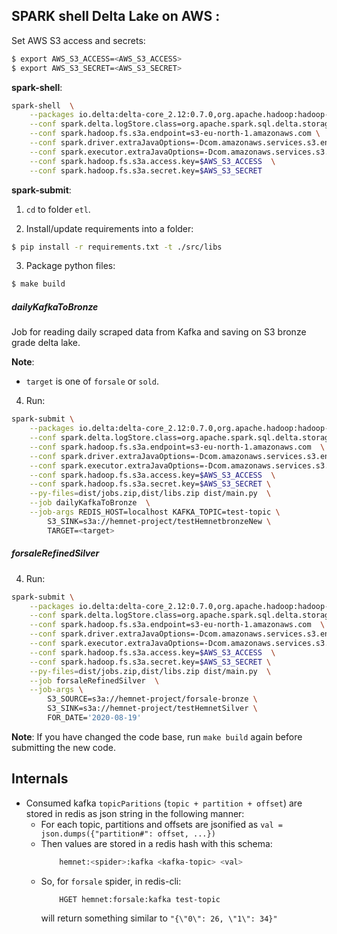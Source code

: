 ## SPARK shell Delta Lake on AWS :
Set AWS S3 access and secrets:
```bash
$ export AWS_S3_ACCESS=<AWS_S3_ACCESS>
$ export AWS_S3_SECRET=<AWS_S3_SECRET>
```

__spark-shell__:
```bash
spark-shell  \
	--packages io.delta:delta-core_2.12:0.7.0,org.apache.hadoop:hadoop-aws:2.7.7,org.apache.spark:spark-sql-kafka-0-10_2.12:3.0.0  \
	--conf spark.delta.logStore.class=org.apache.spark.sql.delta.storage.S3SingleDriverLogStore  \
	--conf spark.hadoop.fs.s3a.endpoint=s3-eu-north-1.amazonaws.com \
	--conf spark.driver.extraJavaOptions=-Dcom.amazonaws.services.s3.enableV4=true \
	--conf spark.executor.extraJavaOptions=-Dcom.amazonaws.services.s3.enableV4=true \
	--conf spark.hadoop.fs.s3a.access.key=$AWS_S3_ACCESS  \
	--conf spark.hadoop.fs.s3a.secret.key=$AWS_S3_SECRET
```

__spark-submit__:
1. `cd` to folder `etl`.

2. Install/update requirements into a folder:
```bash
$ pip install -r requirements.txt -t ./src/libs
```

3. Package python files:
```bash
$ make build
```

##### dailyKafkaToBronze
Job for reading daily scraped data from Kafka and saving on S3 bronze grade delta lake.

__Note__:
* `target` is one of `forsale` or `sold`.

4. Run:
```bash
spark-submit \
	--packages io.delta:delta-core_2.12:0.7.0,org.apache.hadoop:hadoop-aws:2.7.7,org.apache.spark:spark-sql-kafka-0-10_2.12:3.0.0  \
	--conf spark.delta.logStore.class=org.apache.spark.sql.delta.storage.S3SingleDriverLogStore  \
	--conf spark.hadoop.fs.s3a.endpoint=s3-eu-north-1.amazonaws.com  \
	--conf spark.driver.extraJavaOptions=-Dcom.amazonaws.services.s3.enableV4=true  \
	--conf spark.executor.extraJavaOptions=-Dcom.amazonaws.services.s3.enableV4=true  \
	--conf spark.hadoop.fs.s3a.access.key=$AWS_S3_ACCESS  \
	--conf spark.hadoop.fs.s3a.secret.key=$AWS_S3_SECRET \
	--py-files=dist/jobs.zip,dist/libs.zip dist/main.py  \
	--job dailyKafkaToBronze  \
	--job-args REDIS_HOST=localhost KAFKA_TOPIC=test-topic \
		S3_SINK=s3a://hemnet-project/testHemnetbronzeNew \
		TARGET=<target>
```

##### forsaleRefinedSilver

4. Run:
```bash
spark-submit \
	--packages io.delta:delta-core_2.12:0.7.0,org.apache.hadoop:hadoop-aws:2.7.7,org.apache.spark:spark-sql-kafka-0-10_2.12:3.0.0  \
	--conf spark.delta.logStore.class=org.apache.spark.sql.delta.storage.S3SingleDriverLogStore  \
	--conf spark.hadoop.fs.s3a.endpoint=s3-eu-north-1.amazonaws.com  \
	--conf spark.driver.extraJavaOptions=-Dcom.amazonaws.services.s3.enableV4=true  \
	--conf spark.executor.extraJavaOptions=-Dcom.amazonaws.services.s3.enableV4=true  \
	--conf spark.hadoop.fs.s3a.access.key=$AWS_S3_ACCESS  \
	--conf spark.hadoop.fs.s3a.secret.key=$AWS_S3_SECRET \
	--py-files=dist/jobs.zip,dist/libs.zip dist/main.py  \
	--job forsaleRefinedSilver  \
	--job-args \
		S3_SOURCE=s3a://hemnet-project/forsale-bronze \
		S3_SINK=s3a://hemnet-project/testHemnetSilver \
		FOR_DATE='2020-08-19'
```
__Note__: If you have changed the code base, run `make build` again before submitting the new code.

## Internals
* Consumed kafka `topicParitions` (`topic + partition + offset`) are stored in redis as json string in the following manner:
	- For each topic, partitions and offsets are jsonified as `val = json.dumps({"partition#": offset, ...})`
	- Then values are stored in a redis hash with this schema:
    	```bash
    		hemnet:<spider>:kafka <kafka-topic> <val>
    	```
	- So, for `forsale` spider, in redis-cli:
    	```
    		HGET hemnet:forsale:kafka test-topic
    	```
	    will return something similar to `"{\"0\": 26, \"1\": 34}"`
